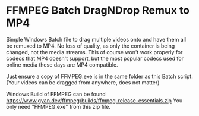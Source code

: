# FFMPEG Batch DragNDrop Remux to MP4
Simple Windows Batch file to drag multiple videos onto and have them all be remuxed to MP4.
No loss of quality, as only  the container is being changed, not the media streams. This of course won't work properly for codecs that MP4 doesn't support, but the most popular codecs used for online media these days are MP4 compatible.

Just ensure a copy of FFMPEG.exe is in the same folder as this Batch script. (Your videos can be dragged from anywhere, does not matter)

Windows Build of FFMPEG can be found https://www.gyan.dev/ffmpeg/builds/ffmpeg-release-essentials.zip
You only need "FFMPEG.exe" from this zip file.
